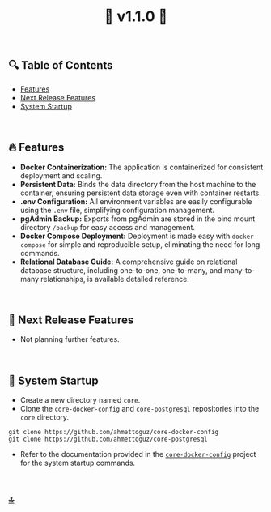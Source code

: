 <h1 id="top" align="center">🚢 v1.1.0 🚢</h1>

<br>

## 🔍 Table of Contents

- [Features](#features)
- [Next Release Features](#next-release-features)
- [System Startup](#system-startup)

<br/>

<h2 id="features">🔥 Features</h2>

- **Docker Containerization:** The application is containerized for consistent deployment and scaling.
- **Persistent Data:** Binds the data directory from the host machine to the container, ensuring persistent data storage even with container restarts.
- **.env Configuration:** All environment variables are easily configurable using the `.env` file, simplifying configuration management.
- **pgAdmin Backup:** Exports from pgAdmin are stored in the bind mount directory `/backup` for easy access and management.
- **Docker Compose Deployment:** Deployment is made easy with `docker-compose` for simple and reproducible setup, eliminating the need for long commands.
- **Relational Database Guide:** A comprehensive guide on relational database structure, including one-to-one, one-to-many, and many-to-many relationships, is available detailed reference.

<br/>

<h2 id="next-release-features">🚧 Next Release Features</h2>

- Not planning further features.

<br/>

<h2 id="system-startup">🚀 System Startup</h2>

- Create a new directory named `core`.
- Clone the `core-docker-config` and `core-postgresql` repositories into the `core` directory.

```
git clone https://github.com/ahmettoguz/core-docker-config
git clone https://github.com/ahmettoguz/core-postgresql
```

- Refer to the documentation provided in the [`core-docker-config`](https://github.com/ahmettoguz/core-docker-config) project for the system startup commands.

<br/>

### [🔝](#top)
